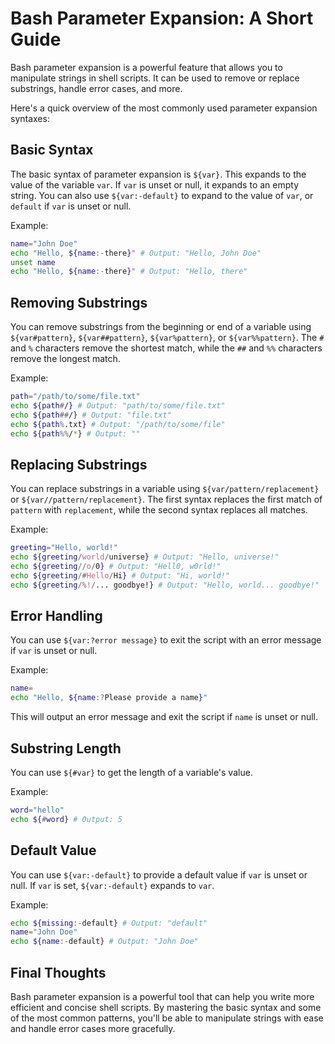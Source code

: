# Bash Parameter Expansion: A Short Guide

Bash parameter expansion is a powerful feature that allows you to manipulate strings in shell scripts. It can be used to remove or replace substrings, handle error cases, and more.

Here's a quick overview of the most commonly used parameter expansion syntaxes:

## Basic Syntax

The basic syntax of parameter expansion is `${var}`. This expands to the value of the variable `var`. If `var` is unset or null, it expands to an empty string. You can also use `${var:-default}` to expand to the value of `var`, or `default` if `var` is unset or null.

Example:

``` bash
name="John Doe"
echo "Hello, ${name:-there}" # Output: "Hello, John Doe"
unset name
echo "Hello, ${name:-there}" # Output: "Hello, there"
```


## Removing Substrings

You can remove substrings from the beginning or end of a variable using `${var#pattern}`, `${var##pattern}`, `${var%pattern}`, or `${var%%pattern}`. The `#` and `%` characters remove the shortest match, while the `##` and `%%` characters remove the longest match.

Example:
``` bash
path="/path/to/some/file.txt"
echo ${path#/} # Output: "path/to/some/file.txt"
echo ${path##/} # Output: "file.txt"
echo ${path%.txt} # Output: "/path/to/some/file"
echo ${path%%/*} # Output: ""
```

## Replacing Substrings

You can replace substrings in a variable using `${var/pattern/replacement}` or `${var//pattern/replacement}`. The first syntax replaces the first match of `pattern` with `replacement`, while the second syntax replaces all matches.

Example:

``` bash
greeting="Hello, world!"
echo ${greeting/world/universe} # Output: "Hello, universe!"
echo ${greeting//o/0} # Output: "Hell0, w0rld!"
echo ${greeting/#Hello/Hi} # Output: "Hi, world!"
echo ${greeting/%!/... goodbye!} # Output: "Hello, world... goodbye!"
```


## Error Handling

You can use `${var:?error message}` to exit the script with an error message if `var` is unset or null.

Example:

``` bash
name=
echo "Hello, ${name:?Please provide a name}"

```


This will output an error message and exit the script if `name` is unset or null.

## Substring Length

You can use `${#var}` to get the length of a variable's value.

Example:

``` bash
word="hello"
echo ${#word} # Output: 5
```


## Default Value

You can use `${var:-default}` to provide a default value if `var` is unset or null. If `var` is set, `${var:-default}` expands to `var`.

Example:

``` bash
echo ${missing:-default} # Output: "default"
name="John Doe"
echo ${name:-default} # Output: "John Doe"
```


## Final Thoughts

Bash parameter expansion is a powerful tool that can help you write more efficient and concise shell scripts. By mastering the basic syntax and some of the most common patterns, you'll be able to manipulate strings with ease and handle error cases more gracefully.
